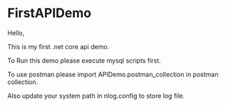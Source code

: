 # FirstAPIDemo
Hello,

This is my first .net core api demo.

To Run this demo please execute mysql scripts first.

To use postman please import APIDemo.postman_collection in postman collection.

Also update your system path in nlog.config to store log file.
